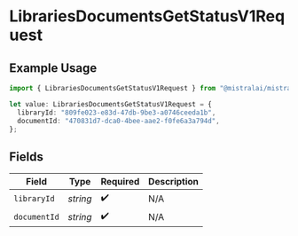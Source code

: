 # LibrariesDocumentsGetStatusV1Request

## Example Usage

```typescript
import { LibrariesDocumentsGetStatusV1Request } from "@mistralai/mistralai/models/operations";

let value: LibrariesDocumentsGetStatusV1Request = {
  libraryId: "809fe023-e83d-47db-9be3-a0746ceeda1b",
  documentId: "470831d7-dca0-4bee-aae2-f0fe6a3a794d",
};
```

## Fields

| Field              | Type               | Required           | Description        |
| ------------------ | ------------------ | ------------------ | ------------------ |
| `libraryId`        | *string*           | :heavy_check_mark: | N/A                |
| `documentId`       | *string*           | :heavy_check_mark: | N/A                |